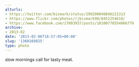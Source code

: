 ```yaml
---
alturls:
- https://twitter.com/bismark/status/299200048846221313
- https://www.flickr.com/photos/rjbismark90/8451254618/
- https://www.facebook.com/17803937/posts/10100778554866779
archive:
- 2013-02
date: '2013-02-06T16:57:05+00:00'
slug: '1360169825'
type: photo
---
```


slow mornings call for tasty meat.

